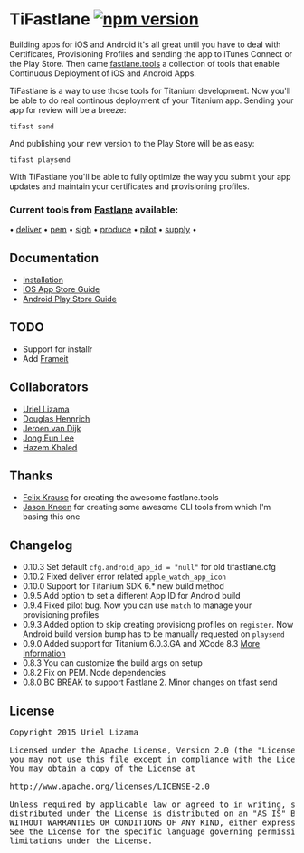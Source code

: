 # TiFastlane [![npm version](https://badge.fury.io/js/tifastlane.svg)](http://badge.fury.io/js/tifastlane)

Building apps for iOS and Android it's all great until you have to deal with Certificates, Provisioning Profiles and sending the app to iTunes Connect or the Play Store. Then came [fastlane.tools](https://fastlane.tools/) a collection of tools that enable Continuous Deployment of iOS and Android Apps.

TiFastlane is a way to use those tools for Titanium development. Now you'll be able to do real continous deployment of your Titanium app. Sending your app for review will be a breeze:

	tifast send

And publishing your new version to the Play Store will be as easy:

	tifast playsend

With TiFastlane you'll be able to fully optimize the way you submit your app updates and maintain your certificates and provisioning profiles.

### Current tools from [Fastlane](https://github.com/fastlane/fastlane) available:
<p align="center">

  &bull; <a href="https://github.com/fastlane/fastlane/tree/master/deliver">deliver</a> &bull;
  <a href="https://github.com/fastlane/fastlane/tree/master/pem">pem</a> &bull;
  <a href="https://github.com/fastlane/fastlane/tree/master/sigh">sigh</a> &bull;
  <a href="https://github.com/fastlane/fastlane/tree/master/produce">produce</a> &bull;
  <a href="https://github.com/fastlane/fastlane/tree/master/pilot">pilot</a> &bull;
  <a href="https://github.com/fastlane/fastlane/tree/master/supply">supply</a> &bull;
</p>

## Documentation

* [Installation](./docs/INSTALL.md)
* [iOS App Store Guide](./docs/IOS.md)
* [Android Play Store Guide](./docs/ANDROID.md)


## TODO

* Support for installr
* Add [Frameit](https://github.com/fastlane/fastlane/tree/master/frameit)


##  Collaborators

* [Uriel Lizama](https://github.com/ulizama)
* [Douglas Hennrich](https://github.com/DouglasHennrich)
* [Jeroen van Dijk](https://github.com/jvandijk)
* [Jong Eun Lee](https://github.com/yomybaby)
* [Hazem Khaled](https://github.com/HazemKhaled)


##  Thanks

* [Felix Krause](https://github.com/KrauseFx) for creating the awesome fastlane.tools
* [Jason Kneen](https://github.com/jasonkneen) for creating some awesome CLI tools from which I'm basing this one

## Changelog
* 0.10.3 Set default `cfg.android_app_id = "null"` for old tifastlane.cfg
* 0.10.2 Fixed deliver error related `apple_watch_app_icon`
* 0.10.0 Support for Titanium SDK 6.* new build method
* 0.9.5 Add option to set a different App ID for Android build
* 0.9.4 Fixed pilot bug. Now you can use `match` to manage your provisioning profiles
* 0.9.3 Added option to skip creating provisiong profiles on `register`. Now Android build version bump has to be manually requested on `playsend`
* 0.9.0 Added support for Titanium 6.0.3.GA and XCode 8.3 [More Information](https://github.com/ulizama/TiFastlane/blob/master/docs/IOS.md#xcode-83-and-titanium-603)
* 0.8.3 You can customize the build args on setup
* 0.8.2 Fix on PEM. Node dependencies
* 0.8.0 BC BREAK to support Fastlane 2. Minor changes on tifast send


## License

<pre>
Copyright 2015 Uriel Lizama

Licensed under the Apache License, Version 2.0 (the "License");
you may not use this file except in compliance with the License.
You may obtain a copy of the License at

http://www.apache.org/licenses/LICENSE-2.0

Unless required by applicable law or agreed to in writing, software
distributed under the License is distributed on an "AS IS" BASIS,
WITHOUT WARRANTIES OR CONDITIONS OF ANY KIND, either express or implied.
See the License for the specific language governing permissions and
limitations under the License.
</pre>
